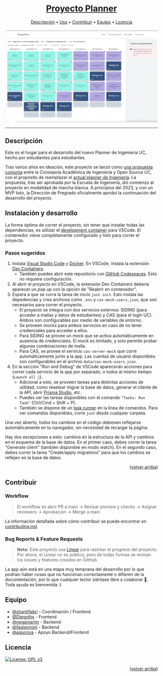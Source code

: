 <h1 align="center">
  <br>
  <a href=# name="readme-top">Proyecto Planner</a>
</h1>

<p align="center">
     <!-- Badges Here -->
</p>

<p align="center">
  <a href="#Descripción">Descripción</a> •
  <a href="#Uso">Uso</a> •
  <a href="#Contribuir">Contribuir</a> •
  <a href="#Equipo">Equipo</a> •
  <a href="#Licencia">Licencia</a>
</p>

<h4 align="center">
  <a href=# name="readme-top"><img src="./docs/img/demo_gif.gif" width="700px" alt="banner"></a>
</Es>

---

## Descripción

Este es el hogar para el desarrollo del nuevo Planner de Ingeniería UC, hecho por estudiantes para estudiantes.

Tras varios años en ideación, este proyecto se lanzó como [una propuesta conjunta](https://drive.google.com/file/d/1IxAJ8cCzDkayPwnju5kgc2oKc7g9fvwf/view) entre la Consejería Académica de Ingeniería y Open Source UC, con el propósito de reemplazar el [actual planner de Ingeniería](https://planner.ing.puc.cl/). La propuesta, tras ser aprobada por la Escuela de Ingeniería, dió comienzo al proyecto en modalidad de marcha blanca. A principios del 2023, y con un MVP listo, la Dirección de Pregrado oficialmente aprobó la continuación del desarrollo del proyecto.

## Instalación y desarrollo

La forma óptima de correr el proyecto, sin tener que instalar todas las dependencias, es utilizar el [development container](https://containers.dev/) para VSCode. El contenedor viene completamente configurado y listo para correr el proyecto.

### Pasos sugeridos

1. Instala [Visual Studio Code](https://code.visualstudio.com/) y [Docker](https://www.docker.com/). En VSCode, instala la extensión [Dev Containers](https://marketplace.visualstudio.com/items?itemName=ms-vscode-remote.remote-containers).
   - También puedes abrir este repositorio con [GitHub Codespaces](https://github.com/features/codespaces). Esto no requiere configuración.
2. Al abrir el proyecto en VSCode, la extensión Dev Containers debería aparecer un _pop up_ con la opción de "Reabrir en contenedor".
3. Espera a que se corra la tarea de inicio `just init`. Esto instala las depedencias y crea archivos como `.env` y `cas-mock-users.json`, que son necesarios para correr el proyecto.
   - El proyecto se integra con dos servicios externos: SIDING (para acceder a mallas y datos de estudiantes) y CAS (para el login UC). Ambos son configurables por medio de variables de entorno.
   - Se proveen mocks para ambos servicios en caso de no tener credenciales para acceder a ellos.
   - Para SIDING se provee un mock que se activa automáticamente en ausencia de credenciales. El mock es limitado, y solo permite probar algunas combinaciones de malla.
   - Para CAS, se provee el servicio `cas-server-mock` que corre automáticamente junto a la app. Las cuentas de usuario disponibles son configurables en el archivo `data/cas-mock-users.json`.
4. En la sección "Run and Debug" de VSCode aparecerán acciones para correr cada servicio de la app por separado, o todos al mismo tiempo (`Launch all 🚀`).
   - Adicional a esto, se proveen tareas para distintas acciones de utilidad, como resetear   migrar la base de datos, generar el cliente de la API, abrir [Prisma Studio](https://www.prisma.io/studio), etc. 
   - Puedes ver las tareas disponibles con el comando `"Tasks: Run Task"` (Ctrl/Cmd + Shift + P).
   - También se dispone de un [task runner](https://github.com/casey/just) en la linea de comandos. Para ver comandos disponibles, corre `just` desde cualquier carpeta.

Una vez abierto, todos los cambios en el código debiesen reflejarse automáticamente en tu navegador, sin necesidad de recargar la página.

Hay dos excepciones a esto: cambios en la estructura de la API y cambios en el esquema de la base de datos. En el primer caso, debes correr la tarea "Generate client" (también disponible en modo watch). En el segundo caso, debes correr la tarea "Create/apply migrations" para que los cambios se reflejen en la base de datos.

<p align="right">(<a href="#readme-top">volver arriba</a>)</p>

## Contribuir

### Workflow

> El workflow es abrir PR a main -> Revisar preview y checks -> Asignar reviewers -> Aprobación -> Merge a main

La información detallada sobre cómo contribuir se puede encontrar en [contributing.md](contributing.md).

### Bug Reports & Feature Requests

> **Nota:** Este proyecto usa [Linear](https://linear.app/) para rastrear el progreso del proyecto. Por ahora, el Linear no es público, pero de todas formas se revisan los issues y features creados en GitHub.

La app aún está en una etapa muy temprana del desarrollo por lo que podrían haber cosas que no funcionan correctamente o difieren de la documentación, por lo que cualquier lector siéntase libre a colaborar :rocket:. Toda ayuda es bienvenida :)

## Equipo

- [@shantifabri](https://github.com/shantifabri) - Coordinación / Frontend
- [@Diegothx](https://github.com/Diegothx) - Frontend
- [@negamartin](https://github.com/negamartin) - Backend
- [@fagiannoni](https://github.com/fagiannoni) - Backend
- [@agucova](https://github.com/agucova) - Apoyo Backend/Frontend

## Licencia

[![License: GPL v3](https://img.shields.io/badge/License-GPLv3-blue.svg)](./license.md)

<p align="right">(<a href="#readme-top">volver arriba</a>)</p>
